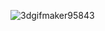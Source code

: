 ![3dgifmaker95843](https://github.com/Saurabh-G65/Saurabh-G65/assets/24987210/c5c19f73-ef4e-4ea9-8857-631532c4eb46)
